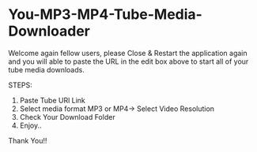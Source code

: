 # You-MP3-MP4-Tube-Media-Downloader

Welcome again fellow users, please Close & Restart 
the application again and you will able to paste 
the URL in the edit box above to start all of your 
tube media downloads.

STEPS:
1. Paste Tube URl Link
2. Select media format MP3 or MP4-> Select Video Resolution
3. Check Your Download Folder
4. Enjoy..

Thank You!!
